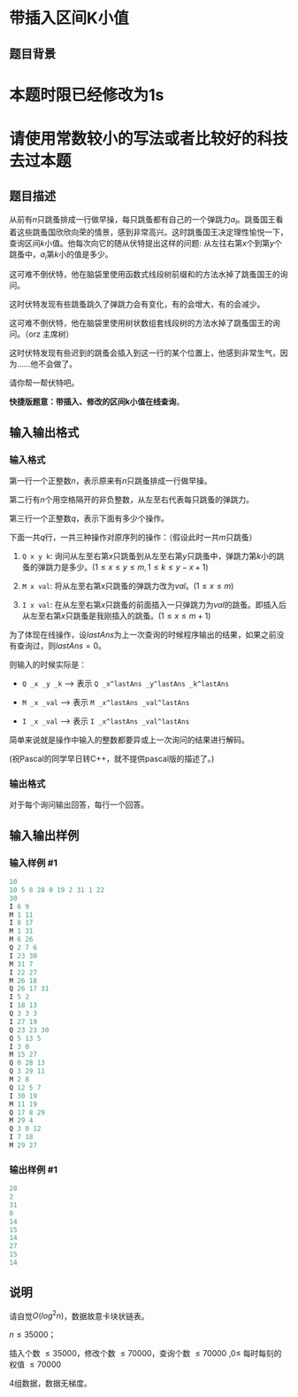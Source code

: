 # 带插入区间K小值

## 题目背景

# 本题时限已经修改为1s

# 请使用常数较小的写法或者比较好的科技去过本题

## 题目描述

从前有$n$只跳蚤排成一行做早操，每只跳蚤都有自己的一个弹跳力$a_i$。跳蚤国王看着这些跳蚤国欣欣向荣的情景，感到非常高兴。这时跳蚤国王决定理性愉悦一下，查询区间$k$小值。他每次向它的随从伏特提出这样的问题: 从左往右第$x$个到第$y$个跳蚤中，$a_i$第$k$小的值是多少。

这可难不倒伏特，他在脑袋里使用函数式线段树前缀和的方法水掉了跳蚤国王的询问。

这时伏特发现有些跳蚤跳久了弹跳力会有变化，有的会增大，有的会减少。

这可难不倒伏特，他在脑袋里使用树状数组套线段树的方法水掉了跳蚤国王的询问。（orz 主席树）

这时伏特发现有些迟到的跳蚤会插入到这一行的某个位置上，他感到非常生气，因为……他不会做了。

请你帮一帮伏特吧。

**快捷版题意：带插入、修改的区间k小值在线查询**。

## 输入输出格式

### 输入格式

第一行一个正整数$n$，表示原来有$n$只跳蚤排成一行做早操。

第二行有$n$个用空格隔开的非负整数，从左至右代表每只跳蚤的弹跳力。

第三行一个正整数$q$，表示下面有多少个操作。

下面一共$q$行，一共三种操作对原序列的操作：（假设此时一共$m$只跳蚤）

1. `Q x y k`: 询问从左至右第$x$只跳蚤到从左至右第$y$只跳蚤中，弹跳力第$k$小的跳蚤的弹跳力是多少。($1 \le x \le y \le m, 1 \le k \le y - x + 1$)

2. `M x val`: 将从左至右第x只跳蚤的弹跳力改为$val$。($1 \le x \le m$)

3. `I x val`: 在从左至右第$x$只跳蚤的前面插入一只弹跳力为$val$的跳蚤。即插入后从左至右第$x$只跳蚤是我刚插入的跳蚤。($1 \le x \le m + 1$)

为了体现在线操作，设$lastAns$为上一次查询的时候程序输出的结果，如果之前没有查询过，则$lastAns = 0$。

则输入的时候实际是：

- `Q _x _y _k` ——> 表示 `Q _x^lastAns _y^lastAns _k^lastAns`

- `M _x _val` ——> 表示 `M _x^lastAns _val^lastAns`

- `I _x _val` ——> 表示 `I _x^lastAns _val^lastAns`

简单来说就是操作中输入的整数都要异或上一次询问的结果进行解码。

(祝Pascal的同学早日转C++，就不提供pascal版的描述了。)

### 输出格式

对于每个询问输出回答，每行一个回答。

## 输入输出样例

### 输入样例 #1

```cpp
10
10 5 8 28 0 19 2 31 1 22
30
I 6 9
M 1 11
I 8 17
M 1 31
M 6 26
Q 2 7 6
I 23 30
M 31 7
I 22 27
M 26 18
Q 26 17 31
I 5 2
I 18 13
Q 3 3 3
I 27 19
Q 23 23 30
Q 5 13 5
I 3 0
M 15 27
Q 0 28 13
Q 3 29 11
M 2 8
Q 12 5 7
I 30 19
M 11 19
Q 17 8 29
M 29 4
Q 3 0 12
I 7 18
M 29 27
```


### 输出样例 #1

```cpp
28
2
31
0
14
15
14
27
15
14
```


## 说明

请自觉$O(log^2n)$，数据故意卡块状链表。

$n \le 35000$；

插入个数 $\le 35000$，修改个数 $\le 70000$，查询个数 $\le 70000$ ,$0 \le$ 每时每刻的权值 $\le 70000$

4组数据，数据无梯度。

